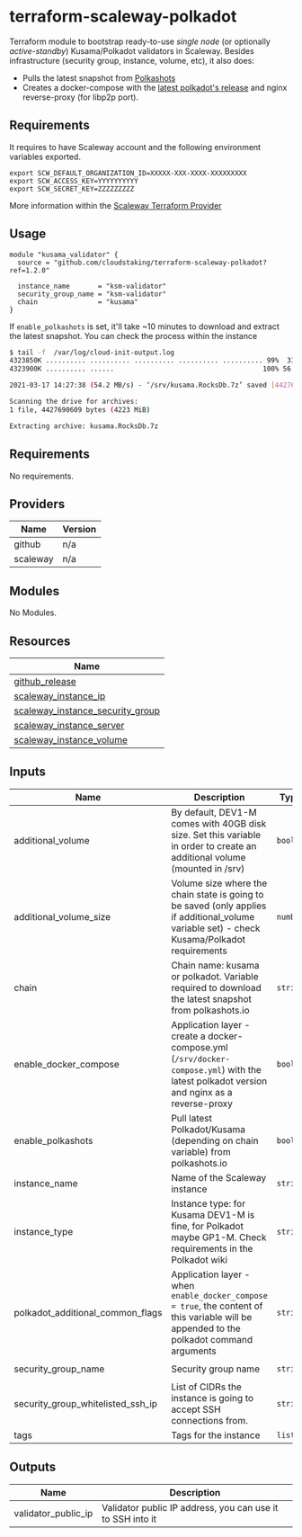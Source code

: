 # terraform-scaleway-polkadot

Terraform module to bootstrap ready-to-use _single node_ (or optionally _active-standby_) Kusama/Polkadot validators in Scaleway. Besides infrastructure (security group, instance, volume, etc), it also does:
- Pulls the latest snapshot from [Polkashots](https://polkashots.io)
- Creates a docker-compose with the [latest polkadot's release](https://github.com/paritytech/polkadot/releases) and nginx reverse-proxy (for libp2p port).

## Requirements

It requires to have Scaleway account and the following environment variables exported. 

```
export SCW_DEFAULT_ORGANIZATION_ID=XXXXX-XXX-XXXX-XXXXXXXXX
export SCW_ACCESS_KEY=YYYYYYYYYY
export SCW_SECRET_KEY=ZZZZZZZZZ
```

More information within the [Scaleway Terraform Provider](https://registry.terraform.io/providers/scaleway/scaleway/latest/docs)

## Usage

```hcl
module "kusama_validator" {
  source = "github.com/cloudstaking/terraform-scaleway-polkadot?ref=1.2.0"

  instance_name       = "ksm-validator"
  security_group_name = "ksm-validator"
  chain               = "kusama"
}
```

If `enable_polkashots` is set, it'll take ~10 minutes to download and extract the latest snapshot. You can check the process within the instance

```sh
$ tail -f  /var/log/cloud-init-output.log
4323850K .......... .......... .......... .......... .......... 99%  313M 0s
4323900K .......... ......                                     100% 56.2M=78s

2021-03-17 14:27:38 (54.2 MB/s) - ‘/srv/kusama.RocksDb.7z’ saved [4427690609/4427690609]

Scanning the drive for archives:
1 file, 4427690609 bytes (4223 MiB)

Extracting archive: kusama.RocksDb.7z
```

<!-- BEGINNING OF PRE-COMMIT-TERRAFORM DOCS HOOK -->
## Requirements

No requirements.

## Providers

| Name | Version |
|------|---------|
| github | n/a |
| scaleway | n/a |

## Modules

No Modules.

## Resources

| Name |
|------|
| [github_release](https://registry.terraform.io/providers/integrations/github/latest/docs/data-sources/release) |
| [scaleway_instance_ip](https://registry.terraform.io/providers/scaleway/scaleway/latest/docs/resources/instance_ip) |
| [scaleway_instance_security_group](https://registry.terraform.io/providers/scaleway/scaleway/latest/docs/resources/instance_security_group) |
| [scaleway_instance_server](https://registry.terraform.io/providers/scaleway/scaleway/latest/docs/resources/instance_server) |
| [scaleway_instance_volume](https://registry.terraform.io/providers/scaleway/scaleway/latest/docs/resources/instance_volume) |

## Inputs

| Name | Description | Type | Default | Required |
|------|-------------|------|---------|:--------:|
| additional\_volume | By default, DEV1-M comes with 40GB disk size. Set this variable in order to create an additional volume (mounted in /srv) | `bool` | `true` | no |
| additional\_volume\_size | Volume size where the chain state is going to be saved (only applies if additional\_volume variable set) - check Kusama/Polkadot requirements | `number` | `200` | no |
| chain | Chain name: kusama or polkadot. Variable required to download the latest snapshot from polkashots.io | `string` | `"kusama"` | no |
| enable\_docker\_compose | Application layer - create a docker-compose.yml (`/srv/docker-compose.yml`) with the latest polkadot version and nginx as a reverse-proxy | `bool` | `false` | no |
| enable\_polkashots | Pull latest Polkadot/Kusama (depending on chain variable) from polkashots.io | `bool` | `true` | no |
| instance\_name | Name of the Scaleway instance | `string` | `"validator"` | no |
| instance\_type | Instance type: for Kusama DEV1-M is fine, for Polkadot maybe GP1-M. Check requirements in the Polkadot wiki | `string` | `"DEV1-M"` | no |
| polkadot\_additional\_common\_flags | Application layer - when `enable_docker_compose = true`, the content of this variable will be appended to the polkadot command arguments | `string` | `""` | no |
| security\_group\_name | Security group name | `string` | `"validator-sg"` | no |
| security\_group\_whitelisted\_ssh\_ip | List of CIDRs the instance is going to accept SSH connections from. | `string` | `"0.0.0.0/0"` | no |
| tags | Tags for the instance | `list` | `[]` | no |

## Outputs

| Name | Description |
|------|-------------|
| validator\_public\_ip | Validator public IP address, you can use it to SSH into it |
<!-- END OF PRE-COMMIT-TERRAFORM DOCS HOOK -->
